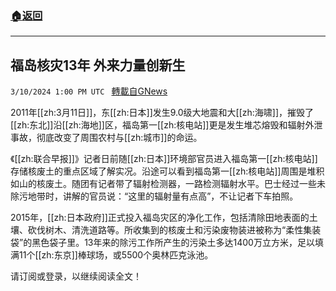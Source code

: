 ###  [:house:返回](README.md)
---


## 福岛核灾13年 外来力量创新生
`3/10/2024 1:00 PM UTC ` [轉載自GNews](https://gnews.org/articles/2381856)

2011年[[zh:3月11日]]，东[[zh:日本]]发生9.0级大地震和大[[zh:海啸]]，摧毁了[[zh:东北]]沿[[zh:海地]]区，福岛第一[[zh:核电站]]更是发生堆芯熔毁和辐射外泄事故，彻底改变了周围农村与[[zh:城市]]的命运。

《[[zh:联合早报]]》记者日前随[[zh:日本]]环境部官员进入福岛第一[[zh:核电站]]存储核废土的重点区域了解实况。沿途可以看到福岛第一[[zh:核电站]]周围是堆积如山的核废土。随团有记者带了辐射检测器，一路检测辐射水平。巴士经过一些未除污地带时，讲解的官员说：“这里的辐射量有点高”，不让记者下车拍照。

2015年，[[zh:日本政府]]正式投入福岛灾区的净化工作，包括清除田地表面的土壤、砍伐树木、清洗道路等。所收集到的核废土和污染废物装进被称为“柔性集装袋”的黑色袋子里。13年来的除污工作所产生的污染土多达1400万立方米，足以填满11个[[zh:东京]]棒球场，或5500个奥林匹克泳池。

请订阅或登录，以继续阅读全文！
